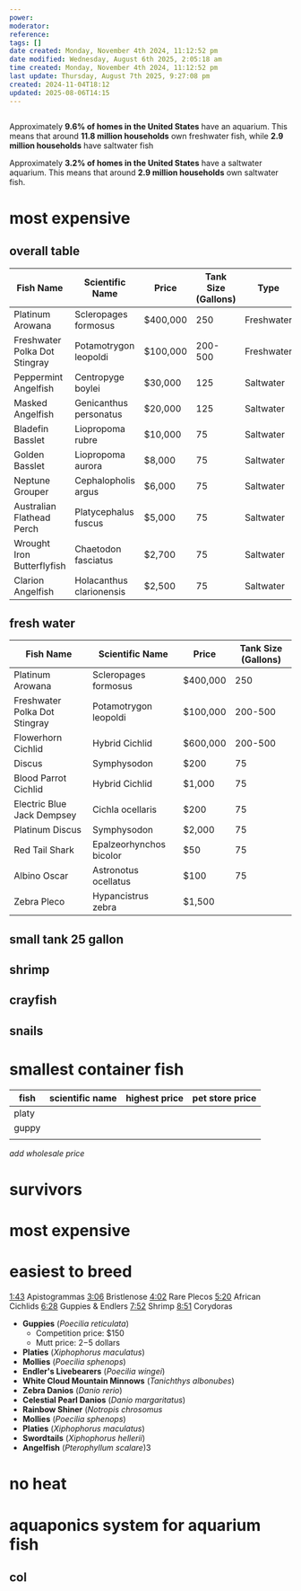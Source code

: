 ```yaml
---
power: 
moderator: 
reference: 
tags: []
date created: Monday, November 4th 2024, 11:12:52 pm
date modified: Wednesday, August 6th 2025, 2:05:18 am
time created: Monday, November 4th 2024, 11:12:52 pm
last update: Thursday, August 7th 2025, 9:27:08 pm
created: 2024-11-04T18:12
updated: 2025-08-06T14:15
---
```

```table-of-contents
```

Approximately **9.6% of homes in the United States** have an aquarium. This means that around **11.8 million households** own freshwater fish, while **2.9 million households** have saltwater fish

Approximately **3.2% of homes in the United States** have a saltwater aquarium. This means that around **2.9 million households** own saltwater fish.
# most expensive
## overall table

| Fish Name                     | Scientific Name          | Price    | Tank Size (Gallons) | Type       |
| ----------------------------- | ------------------------ | -------- | ------------------- | ---------- |
| Platinum Arowana              | Scleropages formosus     | $400,000 | 250                 | Freshwater |
| Freshwater Polka Dot Stingray | Potamotrygon leopoldi    | $100,000 | 200-500             | Freshwater |
| Peppermint Angelfish          | Centropyge boylei        | $30,000  | 125                 | Saltwater  |
| Masked Angelfish              | Genicanthus personatus   | $20,000  | 125                 | Saltwater  |
| Bladefin Basslet              | Liopropoma rubre         | $10,000  | 75                  | Saltwater  |
| Golden Basslet                | Liopropoma aurora        | $8,000   | 75                  | Saltwater  |
| Neptune Grouper               | Cephalopholis argus      | $6,000   | 75                  | Saltwater  |
| Australian Flathead Perch     | Platycephalus fuscus     | $5,000   | 75                  | Saltwater  |
| Wrought Iron Butterflyfish    | Chaetodon fasciatus      | $2,700   | 75                  | Saltwater  |
| Clarion Angelfish             | Holacanthus clarionensis | $2,500   | 75                  | Saltwater  |
## fresh water
| Fish Name                     | Scientific Name         | Price    | Tank Size (Gallons) |
| ----------------------------- | ----------------------- | -------- | ------------------- |
| Platinum Arowana              | Scleropages formosus    | $400,000 | 250                 |
| Freshwater Polka Dot Stingray | Potamotrygon leopoldi   | $100,000 | 200-500             |
| Flowerhorn Cichlid            | Hybrid Cichlid          | $600,000 | 200-500             |
| Discus                        | Symphysodon             | $200     | 75                  |
| Blood Parrot Cichlid          | Hybrid Cichlid          | $1,000   | 75                  |
| Electric Blue Jack Dempsey    | Cichla ocellaris        | $200     | 75                  |
| Platinum Discus               | Symphysodon             | $2,000   | 75                  |
| Red Tail Shark                | Epalzeorhynchos bicolor | $50      | 75                  |
| Albino Oscar                  | Astronotus ocellatus    | $100     | 75                  |
| Zebra Pleco                   | Hypancistrus zebra      | $1,500   |                     |

## small tank 25 gallon

## shrimp
## crayfish
## snails
# smallest container fish

| fish  | scientific name | highest price | pet store price |
| ----- | -------------- | ------------- | --------------- |
| platy |                |               |                 |
| guppy |                |               |                 |
|       |                |               |                 |
*add wholesale price*
# survivors
# most expensive 

# easiest to breed
[1:43](https://www.youtube.com/watch?v=P6ePKDYLzqs&t=103s) Apistogrammas 
[3:06](https://www.youtube.com/watch?v=P6ePKDYLzqs&t=186s) Bristlenose 
[4:02](https://www.youtube.com/watch?v=P6ePKDYLzqs&t=242s) Rare Plecos
[5:20](https://www.youtube.com/watch?v=P6ePKDYLzqs&t=320s) African Cichlids 
[6:28](https://www.youtube.com/watch?v=P6ePKDYLzqs&t=388s) Guppies & Endlers 
[7:52](https://www.youtube.com/watch?v=P6ePKDYLzqs&t=472s) Shrimp 
[8:51](https://www.youtube.com/watch?v=P6ePKDYLzqs&t=531s) Corydoras

- **Guppies** (*Poecilia reticulata*)
	- Competition price: $150
	- Mutt price: $2-$5 dollars
- **Platies** (*Xiphophorus maculatus*)
- **Mollies** (*Poecilia sphenops*)
- **Endler's Livebearers** (*Poecilia wingei*)
- **White Cloud Mountain Minnows** (*Tanichthys albonubes*)
- **Zebra Danios** (*Danio rerio*)
- **Celestial Pearl Danios** (*Danio margaritatus*)
- **Rainbow Shiner** (*Notropis chrosomus*
- **Mollies** (*Poecilia sphenops*)
- **Platies** (*Xiphophorus maculatus*)
- **Swordtails** (*Xiphophorus hellerii*)
- **Angelfish** (*Pterophyllum scalare*)3
# no heat

# aquaponics system for aquarium fish
## col